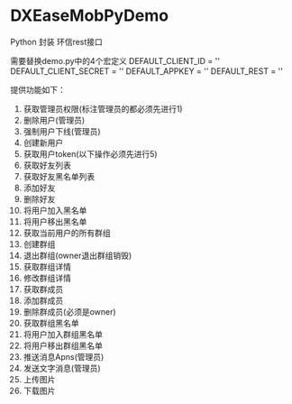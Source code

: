 # DXEaseMobPyDemo
Python 封装 环信rest接口

需要替换demo.py中的4个宏定义
DEFAULT_CLIENT_ID = ''
DEFAULT_CLIENT_SECRET = ''
DEFAULT_APPKEY = ''
DEFAULT_REST = ''

提供功能如下：
  1. 获取管理员权限(标注管理员的都必须先进行1)
  2. 删除用户(管理员)
  3. 强制用户下线(管理员)
  4. 创建新用户
  5. 获取用户token(以下操作必须先进行5)
  6. 获取好友列表
  7. 获取好友黑名单列表
  8. 添加好友
  9. 删除好友
  10. 将用户加入黑名单
  11. 将用户移出黑名单
  12. 获取当前用户的所有群组
  13. 创建群组
  14. 退出群组(owner退出群组销毁)
  15. 获取群组详情
  16. 修改群组详情
  17. 获取群成员
  18. 添加群成员
  19. 删除群成员(必须是owner)
  20. 获取群组黑名单
  21. 将用户加入群组黑名单
  22. 将用户移出群组黑名单
  23. 推送消息Apns(管理员)
  24. 发送文字消息(管理员)
  25. 上传图片
  26. 下载图片
